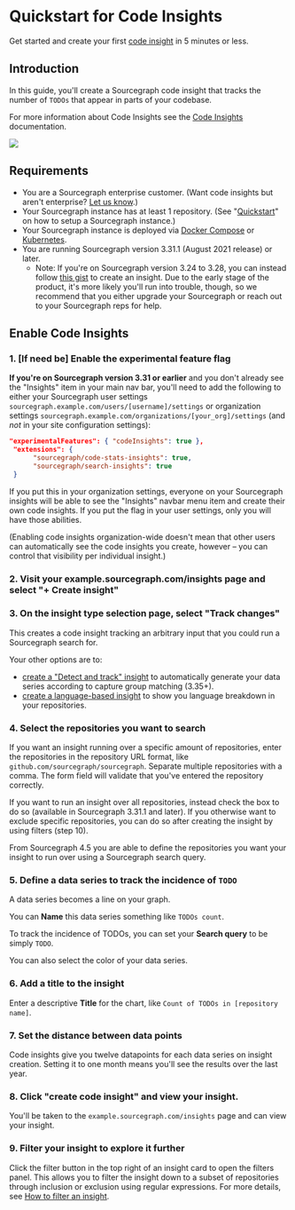 # Quickstart for Code Insights

Get started and create your first [code insight](index.md) in 5 minutes or less.

## Introduction

In this guide, you'll create a Sourcegraph code insight that tracks the number of `TODOs` that appear in parts of your codebase.

For more information about Code Insights see the [Code Insights](index.md) documentation.

<img src="https://sourcegraphstatic.com/docs/images/code_insights/quickstart_TODOs_insight_dark.png" class="screenshot">

## Requirements

- You are a Sourcegraph enterprise customer. (Want code insights but aren't enterprise? [Let us know](mailto:feedback@sourcegraph.com).)
- Your Sourcegraph instance has at least 1 repository. (See "[Quickstart](../index.md#quick-install)" on how to setup a Sourcegraph instance.)
- Your Sourcegraph instance is deployed via [Docker Compose](../admin/deploy/docker-compose/index.md) or [Kubernetes](../admin/deploy/kubernetes/index.md). 
- You are running Sourcegraph version 3.31.1 (August 2021 release) or later.
    - Note: If you're on Sourcegraph version 3.24 to 3.28, you can instead follow [this gist](https://gist.github.com/Joelkw/f0582b164578aabc3ac936dee43f23e0) to create an insight. Due to the early stage of the product, it's more likely you'll run into trouble, though, so we recommend that you either upgrade your Sourcegraph or reach out to your Sourcegraph reps for help.

## Enable Code Insights

### 1. [If need be] Enable the experimental feature flag

**If you're on Sourcegraph version 3.31 or earlier** and you don't already see the "Insights" item in your main nav bar, you'll need to add the following to either your Sourcegraph user settings `sourcegraph.example.com/users/[username]/settings` or organization settings `sourcegraph.example.com/organizations/[your_org]/settings` (and _not_ in your site configuration settings):

```json
"experimentalFeatures": { "codeInsights": true },
 "extensions": {
      "sourcegraph/code-stats-insights": true,
      "sourcegraph/search-insights": true
 }
```

If you put this in your organization settings, everyone on your Sourcegraph insights will be able to see the "Insights" navbar menu item and create their own code insights. If you put the flag in your user settings, only you will have those abilities.

(Enabling code insights organization-wide doesn't mean that other users can automatically see the code insights you create, however – you can control that visibility per individual insight.)

### 2. Visit your example.sourcegraph.com/insights page and select "+ Create insight"

### 3. On the insight type selection page, select "Track changes"

This creates a code insight tracking an arbitrary input that you could run a Sourcegraph search for.

Your other options are to:

* [create a "Detect and track" insight](explanations/automatically_generated_data_series.md) to automatically generate your data series according to capture group matching (3.35+).
* [create a language-based insight](language_insight_quickstart.md) to show you language breakdown in your repositories.

### 4. Select the repositories you want to search

If you want an insight running over a specific amount of repositories, enter the repositories in the repository URL format, like `github.com/sourcegraph/sourcegraph`. 
Separate multiple repositories with a comma. The form field will validate that you've entered the repository correctly.

If you want to run an insight over all repositories, instead check the box to do so (available in Sourcegraph 3.31.1 and later). If you otherwise want to exclude specific repositories, you can do so after creating the insight by using filters (step 10). 

From Sourcegraph 4.5 you are able to define the repositories you want your insight to run over using a Sourcegraph search query.


### 5. Define a data series to track the incidence of `TODO`

A data series becomes a line on your graph.

You can **Name** this data series something like `TODOs count`.

To track the incidence of TODOs, you can set your **Search query** to be simply `TODO`.

You can also select the color of your data series.

### 6. Add a title to the insight

Enter a descriptive **Title** for the chart, like `Count of TODOs in [repository name]`.

### 7. Set the distance between data points

Code insights give you twelve datapoints for each data series on insight creation. Setting it to one month means you'll see the results over the last year.

### 8. Click "create code insight" and view your insight.

You'll be taken to the `example.sourcegraph.com/insights` page and can view your insight.

### 9. Filter your insight to explore it further 

Click the filter button in the top right of an insight card to open the filters panel. This allows you to filter the insight down to a subset of repositories through inclusion or exclusion using regular expressions.
For more details, see [How to filter an insight](./how-tos/filtering_an_insight.md).
